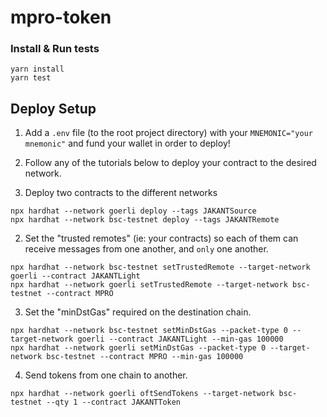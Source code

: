 # mpro-token

### Install & Run tests

```shell
yarn install
yarn test
```

## Deploy Setup

1. Add a `.env` file (to the root project directory) with your `MNEMONIC="your mnemonic"` and fund your wallet in order to deploy!
2. Follow any of the tutorials below to deploy your contract to the desired network.

1. Deploy two contracts to the different networks

```shell
npx hardhat --network goerli deploy --tags JAKANTSource
npx hardhat --network bsc-testnet deploy --tags JAKANTRemote
```

2. Set the "trusted remotes" (ie: your contracts) so each of them can receive messages from one another, and `only` one another.

```shell
npx hardhat --network bsc-testnet setTrustedRemote --target-network goerli --contract JAKANTLight
npx hardhat --network goerli setTrustedRemote --target-network bsc-testnet --contract MPRO
```

3. Set the "minDstGas" required on the destination chain.

```shell
npx hardhat --network bsc-testnet setMinDstGas --packet-type 0 --target-network goerli --contract JAKANTLight --min-gas 100000
npx hardhat --network goerli setMinDstGas --packet-type 0 --target-network bsc-testnet --contract MPRO --min-gas 100000
```

4. Send tokens from one chain to another.

```shell
npx hardhat --network goerli oftSendTokens --target-network bsc-testnet --qty 1 --contract JAKANTToken
```




